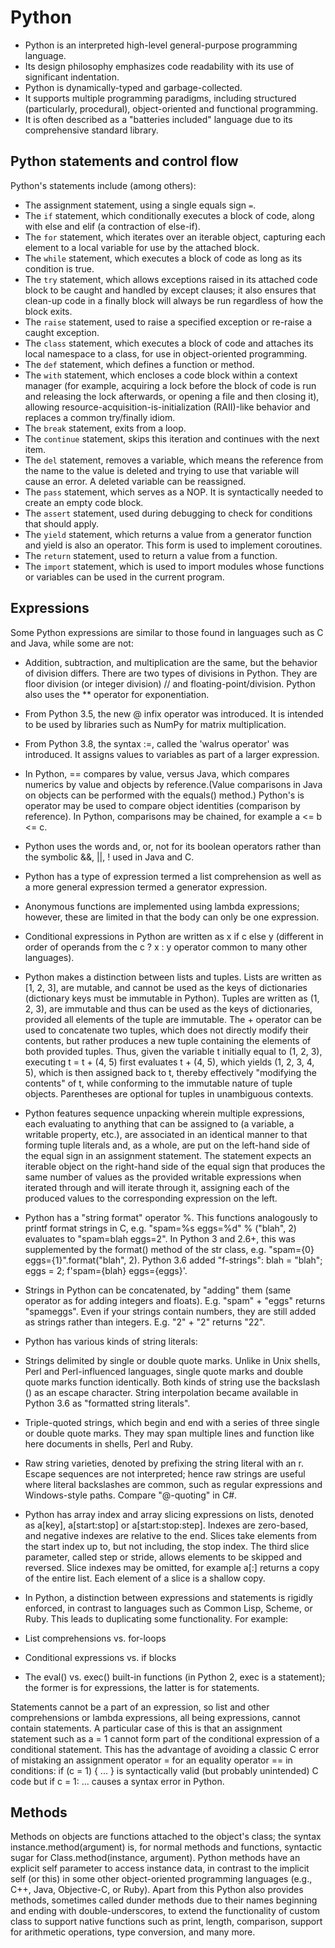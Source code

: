 # Python

* Python is an interpreted high-level general-purpose programming language.
* Its design philosophy emphasizes code readability with its use of significant indentation. 
* Python is dynamically-typed and garbage-collected.
* It supports multiple programming paradigms, including structured (particularly, procedural), object-oriented and functional programming.
* It is often described as a "batteries included" language due to its comprehensive standard library.

## Python statements and control flow

Python's statements include (among others):

* The assignment statement, using a single equals sign `=`.
* The `if` statement, which conditionally executes a block of code, along with else and elif (a contraction of else-if).
* The `for` statement, which iterates over an iterable object, capturing each element to a local variable for use by the attached block.
* The `while` statement, which executes a block of code as long as its condition is true.
* The `try` statement, which allows exceptions raised in its attached code block to be caught and handled by except clauses; it also ensures that clean-up code in a finally block will always be run regardless of how the block exits.
* The `raise` statement, used to raise a specified exception or re-raise a caught exception.
* The `class` statement, which executes a block of code and attaches its local namespace to a class, for use in object-oriented programming.
* The `def` statement, which defines a function or method.
* The `with` statement, which encloses a code block within a context manager (for example, acquiring a lock before the block of code is run and releasing the lock afterwards, or opening a file and then closing it), allowing resource-acquisition-is-initialization (RAII)-like behavior and replaces a common try/finally idiom.
* The `break` statement, exits from a loop.
* The `continue` statement, skips this iteration and continues with the next item.
* The `del` statement, removes a variable, which means the reference from the name to the value is deleted and trying to use that variable will cause an error. A deleted variable can be reassigned.
* The `pass` statement, which serves as a NOP. It is syntactically needed to create an empty code block.
* The `assert` statement, used during debugging to check for conditions that should apply.
* The `yield` statement, which returns a value from a generator function and yield is also an operator. This form is used to implement coroutines.
* The `return` statement, used to return a value from a function.
* The `import` statement, which is used to import modules whose functions or variables can be used in the current program.


## Expressions

Some Python expressions are similar to those found in languages such as C and Java, while some are not:

* Addition, subtraction, and multiplication are the same, but the behavior of division differs. There are two types of divisions in Python. They are floor division (or integer division) // and floating-point/division. Python also uses the ** operator for exponentiation.
* From Python 3.5, the new @ infix operator was introduced. It is intended to be used by libraries such as NumPy for matrix multiplication.
* From Python 3.8, the syntax :=, called the 'walrus operator' was introduced. It assigns values to variables as part of a larger expression.
* In Python, == compares by value, versus Java, which compares numerics by value and objects by reference.(Value comparisons in Java on objects can be performed with the equals() method.) Python's is operator may be used to compare object identities (comparison by reference). In Python, comparisons may be chained, for example a <= b <= c.
* Python uses the words and, or, not for its boolean operators rather than the symbolic &&, ||, ! used in Java and C.
* Python has a type of expression termed a list comprehension as well as a more general expression termed a generator expression.
* Anonymous functions are implemented using lambda expressions; however, these are limited in that the body can only be one expression.
* Conditional expressions in Python are written as x if c else y (different in order of operands from the c ? x : y operator common to many other languages).
* Python makes a distinction between lists and tuples. Lists are written as [1, 2, 3], are mutable, and cannot be used as the keys of dictionaries (dictionary keys must be immutable in Python). Tuples are written as (1, 2, 3), are immutable and thus can be used as the keys of dictionaries, provided all elements of the tuple are immutable. The + operator can be used to concatenate two tuples, which does not directly modify their contents, but rather produces a new tuple containing the elements of both provided tuples. Thus, given the variable t initially equal to (1, 2, 3), executing t = t + (4, 5) first evaluates t + (4, 5), which yields (1, 2, 3, 4, 5), which is then assigned back to t, thereby effectively "modifying the contents" of t, while conforming to the immutable nature of tuple objects. Parentheses are optional for tuples in unambiguous contexts.
* Python features sequence unpacking wherein multiple expressions, each evaluating to anything that can be assigned to (a variable, a writable property, etc.), are associated in an identical manner to that forming tuple literals and, as a whole, are put on the left-hand side of the equal sign in an assignment statement. The statement expects an iterable object on the right-hand side of the equal sign that produces the same number of values as the provided writable expressions when iterated through and will iterate through it, assigning each of the produced values to the corresponding expression on the left.
* Python has a "string format" operator %. This functions analogously to printf format strings in C, e.g. "spam=%s eggs=%d" % ("blah", 2) evaluates to "spam=blah eggs=2". In Python 3 and 2.6+, this was supplemented by the format() method of the str class, e.g. "spam={0} eggs={1}".format("blah", 2). Python 3.6 added "f-strings": blah = "blah"; eggs = 2; f'spam={blah} eggs={eggs}'.
* Strings in Python can be concatenated, by "adding" them (same operator as for adding integers and floats). E.g. "spam" + "eggs" returns "spameggs". Even if your strings contain numbers, they are still added as strings rather than integers. E.g. "2" + "2" returns "22".
* Python has various kinds of string literals:
* Strings delimited by single or double quote marks. Unlike in Unix shells, Perl and Perl-influenced languages, single quote marks and double quote marks function identically. Both kinds of string use the backslash (\) as an escape character. String interpolation became available in Python 3.6 as "formatted string literals".
* Triple-quoted strings, which begin and end with a series of three single or double quote marks. They may span multiple lines and function like here documents in shells, Perl and Ruby.
* Raw string varieties, denoted by prefixing the string literal with an r. Escape sequences are not interpreted; hence raw strings are useful where literal backslashes are common, such as regular expressions and Windows-style paths. Compare "@-quoting" in C#.
* Python has array index and array slicing expressions on lists, denoted as a[key], a[start:stop] or a[start:stop:step]. Indexes are zero-based, and negative indexes are relative to the end. Slices take elements from the start index up to, but not including, the stop index. The third slice parameter, called step or stride, allows elements to be skipped and reversed. Slice indexes may be omitted, for example a[:] returns a copy of the entire list. Each element of a slice is a shallow copy.
* In Python, a distinction between expressions and statements is rigidly enforced, in contrast to languages such as Common Lisp, Scheme, or Ruby. This leads to duplicating some functionality. For example:

* List comprehensions vs. for-loops
* Conditional expressions vs. if blocks
* The eval() vs. exec() built-in functions (in Python 2, exec is a statement); the former is for expressions, the latter is for statements.

Statements cannot be a part of an expression, so list and other comprehensions or lambda expressions, all being expressions, cannot contain statements. A particular case of this is that an assignment statement such as a = 1 cannot form part of the conditional expression of a conditional statement. This has the advantage of avoiding a classic C error of mistaking an assignment operator = for an equality operator == in conditions: if (c = 1) { ... } is syntactically valid (but probably unintended) C code but if c = 1: ... causes a syntax error in Python.

## Methods

Methods on objects are functions attached to the object's class; 
the syntax instance.method(argument) is, for normal methods and functions, syntactic sugar for Class.method(instance, argument). 
Python methods have an explicit self parameter to access instance data, in contrast to the implicit self (or this) in some other object-oriented programming languages (e.g., C++, Java, Objective-C, or Ruby).
Apart from this Python also provides methods, sometimes called dunder methods due to their names beginning and ending with double-underscores, to extend the functionality of custom class to support native functions such as print, length, comparison, support for arithmetic operations, type conversion, and many more.
